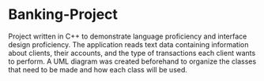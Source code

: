 # Banking-Project
Project written in C++ to demonstrate language proficiency and interface design proficiency. The application reads text data containing information about clients, their accounts, and the type of transactions each client wants to perform. A UML diagram was created beforehand to organize the classes that need to be made and how each class will be used. 
